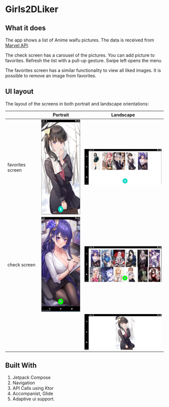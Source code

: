 # Girls2DLiker

## What it does

The app shows a list of Anime waifu pictures. The data is received from [Marvel API](https://www.waifu.im/docs/).

The check screen has a carousel of the pictures. You can add picture to favorites. Refresh the list with a pull-up gesture. Swipe left opens the menu

The favorites screen has a similar functionality to view all liked images. It is possible to remove an image from favorites.


## UI layout

The layout of the screens in both portrait and landscape orientations:

|                  | Portrait                                                               | Landscape                                                               |
|------------------|------------------------------------------------------------------------|-------------------------------------------------------------------------|
| favorites screen | <img src="assets/PORTRAIT/favorites_screen_portrait.png" height="300"> | <img src="assets/LANDSCAPE/favorites_screen_landscape.png" width="300"> |                                                                       |
| check screen     | <img src="assets/PORTRAIT/check_screen_portrait.png" height="300">     | <img src="assets/LANDSCAPE/check_screen_landscape.png" width="300">     |
|                  |                                                                        | <img src="assets/LANDSCAPE/solo_image_landscape.png" width="300">       |


## Built With

1. Jetpack Compose
2. Navigation
3. API Calls using Ktor
4. Accompanist, Glide
5. Adaptive ui support.



